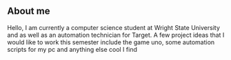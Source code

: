 ## About me
 Hello, I am currently a computer science student at Wright State University and as well as an automation technician for Target.
A few project ideas that I would like to work this semester include 
the game uno, some automation scripts for my pc and anything else cool I find













